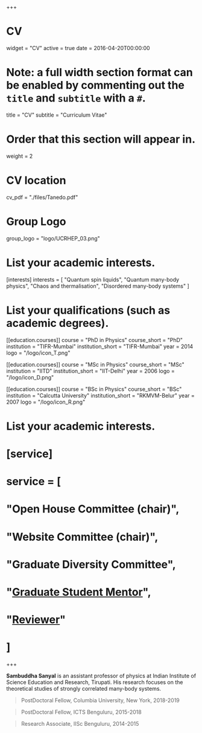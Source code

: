 +++
# CV
widget = "CV"
active = true
date = 2016-04-20T00:00:00

# Note: a full width section format can be enabled by commenting out the `title` and `subtitle` with a `#`.
title = "CV"
subtitle = "Curriculum Vitae"  

# Order that this section will appear in.
weight = 2

# CV location
cv_pdf = "./files/Tanedo.pdf"

# Group Logo
group_logo = "logo/UCRHEP_03.png"


# List your academic interests.
[interests]
  interests = [
    "Quantum spin liquids",
    "Quantum many-body physics",
    "Chaos and thermalisation",
    "Disordered many-body systems"
  ]

# List your qualifications (such as academic degrees).
[[education.courses]]
  course = "PhD in Physics"
  course_short = "PhD"
  institution = "TIFR-Mumbai"
  institution_short = "TIFR-Mumbai"
  year = 2014
  logo = "/logo/icon_T.png"

[[education.courses]]
  course = "MSc in Physics"
  course_short = "MSc"
  institution = "IITD"
  institution_short = "IIT-Delhi"
  year = 2006
  logo = "/logo/icon_D.png"

[[education.courses]]
  course = "BSc in Physics"
  course_short = "BSc"
  institution = "Calcutta University"
  institution_short = "RKMVM-Belur"
  year = 2007
  logo = "/logo/icon_R.png"


# List your academic interests.
# [service]
 # service = [
 #   "Open House Committee (chair)",
 #   "Website Committee (chair)",
 #   "Graduate Diversity Committee",
 #   "[Graduate Student Mentor](https://gradmentors.ucr.edu)",
 #   "[Reviewer](https://publons.com/author/637273/)"
 # ]

+++

**Sambuddha Sanyal** is an assistant professor of physics at Indian Institute of Science Education and Research, Tirupati. His research focuses on the theoretical studies of strongly correlated many-body systems.

> PostDoctoral Fellow, Columbia University, New York, 2018-2019   

> PostDoctoral Fellow, ICTS Benguluru, 2015-2018

> Research Associate, IISc Benguluru, 2014-2015

